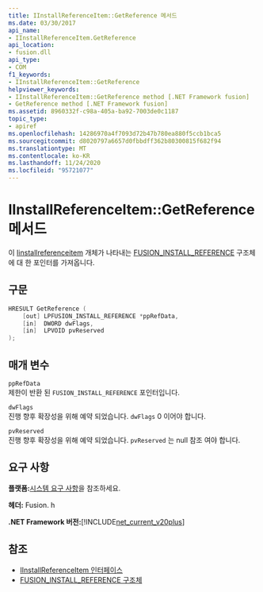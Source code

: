 ```yaml
---
title: IInstallReferenceItem::GetReference 메서드
ms.date: 03/30/2017
api_name:
- IInstallReferenceItem.GetReference
api_location:
- fusion.dll
api_type:
- COM
f1_keywords:
- IInstallReferenceItem::GetReference
helpviewer_keywords:
- IInstallReferenceItem::GetReference method [.NET Framework fusion]
- GetReference method [.NET Framework fusion]
ms.assetid: 8960332f-c98a-405a-ba92-7003de0c1187
topic_type:
- apiref
ms.openlocfilehash: 14286970a4f7093d72b47b780ea880f5ccb1bca5
ms.sourcegitcommit: d8020797a6657d0fbbdff362b80300815f682f94
ms.translationtype: MT
ms.contentlocale: ko-KR
ms.lasthandoff: 11/24/2020
ms.locfileid: "95721077"
---
```

# <a name="iinstallreferenceitemgetreference-method"></a>IInstallReferenceItem::GetReference 메서드

이 [Iinstallreferenceitem](iinstallreferenceitem-interface.md) 개체가 나타내는 [FUSION_INSTALL_REFERENCE](fusion-install-reference-structure.md) 구조체에 대 한 포인터를 가져옵니다.  
  
## <a name="syntax"></a>구문  
  
```cpp  
HRESULT GetReference (  
    [out] LPFUSION_INSTALL_REFERENCE *ppRefData,  
    [in]  DWORD dwFlags,  
    [in]  LPVOID pvReserved  
);  
```  
  
## <a name="parameters"></a>매개 변수  

 `ppRefData`  
 제한이 반환 된 `FUSION_INSTALL_REFERENCE` 포인터입니다.  
  
 `dwFlags`  
 진행 향후 확장성을 위해 예약 되었습니다. `dwFlags` 0 이어야 합니다.  
  
 `pvReserved`  
 진행 향후 확장성을 위해 예약 되었습니다. `pvReserved` 는 null 참조 여야 합니다.  
  
## <a name="requirements"></a>요구 사항  

 **플랫폼:**[시스템 요구 사항](../../get-started/system-requirements.md)을 참조하세요.  
  
 **헤더:** Fusion. h  
  
 **.NET Framework 버전:**[!INCLUDE[net_current_v20plus](../../../../includes/net-current-v20plus-md.md)]  
  
## <a name="see-also"></a>참조

- [IInstallReferenceItem 인터페이스](iinstallreferenceitem-interface.md)
- [FUSION_INSTALL_REFERENCE 구조체](fusion-install-reference-structure.md)
